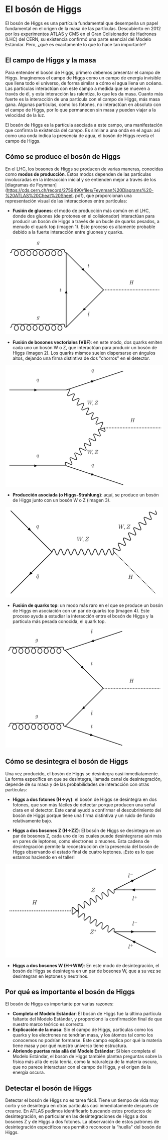 # El bosón de Higgs
El bosón de Higgs es una partícula fundamental que desempeña un papel fundamental en el origen de la masa de las partículas. Descubierto en 2012 por los experimentos ATLAS y CMS en el Gran Colisionador de Hadrones (LHC) del CERN, su existencia confirmó una parte esencial del Modelo Estándar. Pero, ¿qué es exactamente lo que lo hace tan importante?

## El campo de Higgs y la masa
Para entender el bosón de Higgs, primero debemos presentar el campo de Higgs. Imaginemos el campo de Higgs como un campo de energía invisible que llena todo el universo, de forma similar a cómo el agua llena un océano. Las partículas interactúan con este campo a medida que se mueven a través de él, y esta interacción las ralentiza, lo que les da masa. Cuanto más fuerte es la interacción de una partícula con el campo de Higgs, más masa gana. Algunas partículas, como los fotones, no interactúan en absoluto con el campo de Higgs, por lo que permanecen sin masa y pueden viajar a la velocidad de la luz.

El bosón de Higgs es la partícula asociada a este campo, una manifestación que confirma la existencia del campo. Es similar a una onda en el agua: así como una onda indica la presencia de agua, el bosón de Higgs revela el campo de Higgs.

## Cómo se produce el bosón de Higgs
En el LHC, los bosones de Higgs se producen de varias maneras, conocidas como **modos de producción**. Estos modos dependen de las partículas involucradas en la interacción inicial y se entienden mejor a través de los [diagramas de Feynman](https://cds.cern.ch/record/2759490/files/Feynman%20Diagrams%20-%20ATLAS%20Cheat%20Sheet. pdf), que proporcionan una representación visual de las interacciones entre partículas:

- **Fusión de gluones**: el modo de producción más común en el LHC, donde dos gluones (de protones en el colisionador) interactúan para producir un bosón de Higgs a través de un bucle de quarks pesados, a menudo el quark top (imagen 1). Este proceso es altamente probable debido a la fuerte interacción entre gluones y quarks.

![Imagen 1: Producción del bosón de Higgs a partir de la fusión de gluones.](images/ggH.png)

- **Fusión de bosones vectoriales (VBF)**: en este modo, dos quarks emiten cada uno un bosón W o Z, que interactúan para producir un bosón de Higgs (imagen 2). Los quarks mismos suelen dispersarse en ángulos altos, dejando una firma distintiva de dos "chorros" en el detector.

![Imagen 2: Producción del bosón de Higgs a partir de la fusión de bosones vectoriales.](images/VBFH.png)

- **Producción asociada (o Higgs-Strahlung)**: aquí, se produce un bosón de Higgs junto con un bosón W o Z (imagen 3).

![Imagen 3: Producción del bosón de Higgs a partir de la producción asociada.](images/WH.png)

- **Fusión de quarks top**: un modo más raro en el que se produce un bosón de Higgs en asociación con un par de quarks top (imagen 4). Este proceso ayuda a estudiar la interacción entre el bosón de Higgs y la partícula más pesada conocida, el quark top.

![Imagen 4: Producción del bosón de Higgs a partir de la fusión de quarks top.](images/ttbarfusion.png)

## Cómo se desintegra el bosón de Higgs 

Una vez producido, el bosón de Higgs se desintegra casi inmediatamente. La forma específica en que se desintegra, llamada canal de desintegración, depende de su masa y de las probabilidades de interacción con otras partículas:

- **Higgs a dos fotones (H→γγ)**: el bosón de Higgs se desintegra en dos fotones, que son más fáciles de detectar porque producen una señal clara en el detector. Este canal ayudó a confirmar el descubrimiento del bosón de Higgs porque tiene una firma distintiva y un ruido de fondo relativamente bajo.

- **Higgs a dos bosones Z (H→ZZ)**: El bosón de Higgs se desintegra en un par de bosones Z, cada uno de los cuales puede desintegrarse aún más en pares de leptones, como electrones o muones. Esta cadena de desintegración permite la reconstrucción de la presencia del bosón de Higgs observando el estado final de cuatro leptones. ¡Esto es lo que estamos haciendo en el taller!

![Imagen 5: Producción del bosón de Higgs a partir de la fusión del quark top.](images/HZZ_feynman.png)

- **Higgs a dos bosones W (H→WW)**: En este modo de desintegración, el bosón de Higgs se desintegra en un par de bosones W, que a su vez se desintegran en leptones y neutrinos.


## Por qué es importante el bosón de Higgs
El bosón de Higgs es importante por varias razones:
- **Completa el Modelo Estándar**: El bosón de Higgs fue la última partícula faltante del Modelo Estándar, y proporcionó la confirmación final de que nuestro marco teórico es correcto.
- **Explicación de la masa**: Sin el campo de Higgs, partículas como los quarks y los electrones no tendrían masa, y los átomos tal como los conocemos no podrían formarse. Este campo explica por qué la materia tiene masa y por qué nuestro universo tiene estructura.
- **Abriendo puertas más allá del Modelo Estándar**: Si bien completa el Modelo Estándar, el bosón de Higgs también plantea preguntas sobre la física más allá de esta teoría, como la naturaleza de la materia oscura, que no parece interactuar con el campo de Higgs, y el origen de la energía oscura.

## Detectar el bosón de Higgs
Detectar el bosón de Higgs no es tarea fácil. Tiene un tiempo de vida muy corto y se desintegra en otras partículas casi inmediatamente después de crearse. En ATLAS pudimos identificarlo buscando estos productos de desintegración, en particular en las desintegraciones de Higgs a dos bosones Z y de Higgs a dos fotones. La observación de estos patrones de desintegración específicos nos permitió reconocer la “huella" del bosón de Higgs.